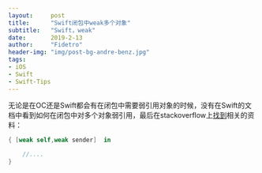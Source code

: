 ```yaml
---
layout:     post
title:      "Swift闭包中weak多个对象"
subtitle:   "Swift，weak"
date:       2019-2-13
author:     "Fidetro"
header-img: "img/post-bg-andre-benz.jpg"
tags:
- iOS
- Swift
- Swift-Tips
---
```


无论是在OC还是Swift都会有在闭包中需要弱引用对象的时候，没有在Swift的文档中看到如何在闭包中对多个对象弱引用，最后在stackoverflow上[找到](https://stackoverflow.com/questions/28015394/how-can-you-capture-multiple-arguments-weakly-in-a-swift-closure)相关的资料：  

```swift  
{ [weak self,weak sender]  in
            
    //....
}
```